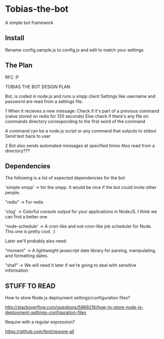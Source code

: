 Tobias-the-bot
==============

A simple bot framework

Install
-------
Rename config.sample.js to config.js and edit to match your settings. 

The Plan
---------

RFC :P

TOBIAS THE BOT DESIGN PLAN


Bot, is coded in node.js and  runs a xmpp client
Settings like username and password are read from a settings file.

1 When it recieves a new message:
Check if it's part of a previous command (value stored on redis for 120 seconds)
Else check if there's any file on commands directory corresponding to the first word of the command

A command can be a node.js script or any command that outputs to stdout
Send text back to user

2 Bot also sends automated messages at specified times
  Also read from a directory???



Dependencies
------------

The following is a list of expected dependencies for the bot

'simple-xmpp' -> for the xmpp. It would be nice if the bot could invite other people.

"redis"       -> For redis

'clog'        -> Colorful console output for your applications in NodeJS. I think we can find a better one

'node-schedule' -> A cron-like and not-cron-like job scheduler for Node. This one is pretty cool. :)


Later we'll probably also need:

"moment"      -> A lightweight javascript date library for parsing, manipulating, and formatting dates.

"sha1"        -> We will need it later if we're going to deal with sensitive information


STUFF TO READ
-------------

How to store Node.js deployment settings/configuration files?

http://stackoverflow.com/questions/5869216/how-to-store-node-js-deployment-settings-configuration-files


Require with a regular expression?

https://github.com/fent/require-all
